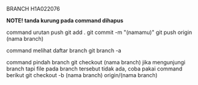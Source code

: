 BRANCH H1A022076

**NOTE! tanda kurung pada command dihapus**

command urutan push
git add .
git commit -m "(namamu)"
git push origin (nama branch)

command melihat daftar branch
git branch -a

command pindah branch
git checkout (nama branch)
jika mengunjungi branch tapi file pada branch tersebut tidak ada, coba pakai command berikut
git checkout -b (nama branch) origin/(nama branch)
